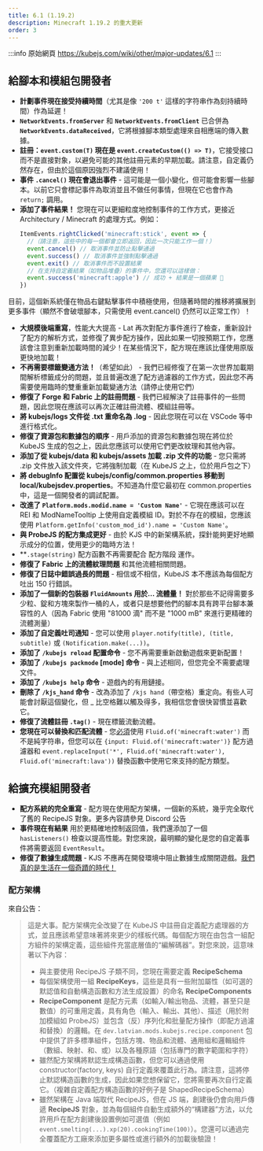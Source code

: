 ```yaml
---
title: 6.1 (1.19.2)
description: Minecraft 1.19.2 的重大更新
order: 3
---
```


:::info 原始網頁
https://kubejs.com/wiki/other/major-updates/6.1
:::

## 給腳本和模組包開發者

- **計劃事件現在接受持續時間**（尤其是像 `'200 t'` 這樣的字符串作為刻持續時間）作為延遲！
- **`NetworkEvents.fromServer`** 和 **`NetworkEvents.fromClient`** 已合併為 **`NetworkEvents.dataReceived`**，它將根據腳本類型處理來自相應端的傳入數據。
- **註冊：`event.custom(T)` 現在是 `event.createCustom(() => T)`**，它接受接口而不是直接對象，以避免可能的其他註冊元素的早期加載。請注意，自定義仍然存在，但由於這個原因強烈不建議使用！
- **事件 `.cancel()` 現在會退出事件** - 這可能是一個小變化，但可能會影響一些腳本。以前它只會標記事件為取消並且不做任何事情，但現在它也會作為 `return;` 調用。
- **添加了事件結果！** 您現在可以更細粒度地控制事件的工作方式，更接近 Architectury / Minecraft 的處理方式。例如：
  ```js
  ItemEvents.rightClicked('minecraft:stick', event => {
    //（請注意，這些中的每一個都會立即返回，因此一次只能工作一個！）
    event.cancel() // 取消事件並防止點擊通過
    event.success() // 取消事件並強制點擊通過
    event.exit() // 取消事件而不設置結果
    // 在支持自定義結果（如物品堆疊）的事件中，您還可以這樣做：
    event.success('minecraft:apple') // 成功 + 結果是一個蘋果 🍎
  })
  ```

目前，這個新系統僅在物品右鍵點擊事件中積極使用，但隨著時間的推移將擴展到更多事件（顯然不會破壞腳本，只需使用 event.cancel() 仍然可以正常工作）！

- **大規模後端重寫**，性能大大提高 - Lat 再次對配方事件進行了檢查，重新設計了配方的解析方式，並修復了異步配方操作，因此如果一切按預期工作，您應該會注意到重新加載時間的減少！在某些情況下，配方現在應該比僅使用原版更快地加載！
- **不再需要標籤變通方法！**（希望如此） - 我們已經修復了在第一次世界加載期間解析標籤成分的問題，並且普遍改進了配方過濾器的工作方式，因此您不再需要使用臨時的雙重重新加載變通方法（請停止使用它們）
- **修復了 Forge 和 Fabric 上的註冊問題** - 我們已經解決了註冊事件的一些問題，因此您現在應該可以再次正確註冊流體、模組註冊等。
- **將 kubejs/logs 文件從 .txt 重命名為 .log** - 因此您現在可以在 VSCode 等中進行格式化。
- **修復了資源包和數據包的順序** - 用戶添加的資源包和數據包現在將位於 KubeJS 生成的包之上，因此您應該可以使用它們更改紋理和其他內容。
- **添加了從 kubejs/data 和 kubejs/assets 加載 .zip 文件的功能** - 您只需將 .zip 文件放入該文件夾，它將強制加載（在 KubeJS 之上，位於用戶包之下）
- **將 debugInfo 配置從 kubejs/config/common.properties 移動到 local/kubejsdev.properties**。不知道為什麼它最初在 common.properties 中，這是一個開發者的調試配置。
- **改進了 `Platform.mods.modid.name = 'Custom Name'`** - 它現在應該可以在 REI 和 ModNameTooltip 上使用自定義模組 ID。對於不存在的模組，您應該使用 `Platform.getInfo('custom_mod_id').name = 'Custom Name'`。
- **與 ProbeJS 的配方集成更好** - 由於 KJS 中的新架構系統，探針能夠更好地顯示成分的位置，使用更少的臨時方法！
- **`.stage(string)` 配方函數不再需要配合 配方階段 運作。
- **修復了 Fabric 上的流體紋理問題** 和其他流體相關問題。
- **修復了日誌中錯誤過長的問題** - 相信或不相信，KubeJS 本不應該為每個配方吐出 150 行錯誤。
- **添加了一個新的包裝器 `FluidAmounts` 用於... 流體量！** 對於那些不記得需要多少粒、錠和方塊來製作一桶的人，或者只是想要他們的腳本具有跨平台腳本兼容性的人（因為 Fabric 使用 "81000 滴" 而不是 "1000 mB" 來進行更精確的流體測量）
- **添加了自定義吐司通知** - 您可以使用 `player.notify(title), (title, subtitle)` 或 `(Notification.make(...))`。
- **添加了 `/kubejs reload` 配置命令** - 您不再需要重新啟動遊戲來更新配置！
- **添加了 `/kubejs packmode` [mode] 命令** - 與上述相同，但您完全不需要處理文件。
- **添加了 `/kubejs help` 命令** - 遊戲內的有用鏈接。
- **刪除了 `/kjs_hand` 命令** - 改為添加了 `/kjs hand`（帶空格）重定向。有些人可能會討厭這個變化，但 _ 比空格難以觸及得多，我相信您會很快習慣並喜歡它。
- **修復了流體註冊 `.tag()`** - 現在標籤流動流體。
- **您現在可以替換和匹配流體** - 您<u>必須</u>使用 `Fluid.of('minecraft:water')` 而不是純字符串，但您可以在 `{input: Fluid.of('minecraft:water')}` 配方過濾器和 `event.replaceInput('*', Fluid.of('minecraft:water'), Fluid.of('minecraft:lava'))` 替換函數中使用它來支持的配方類型。

## 給擴充模組開發者

- **配方系統的完全重寫** - 配方現在使用配方架構，一個新的系統，幾乎完全取代了舊的 RecipeJS 對象。更多內容請參見 Discord 公告
- **事件現在有結果** 用於更精確地控制返回值，我們還添加了一個 `hasListeners()` 檢查以提高性能。對您來說，最明顯的變化是您的自定義事件將需要返回 `EventResult`。
- **修復了數據生成問題** - KJS 不應再在開發環境中阻止數據生成關閉遊戲。[我們真的是生活在一個奇蹟的時代！](https://www.youtube.com/watch?v=TiWWvDrIpIE)

### 配方架構

來自公告：

> 這是大事。配方架構完全改變了在 KubeJS 中註冊自定義配方處理器的方式，並且應該希望意味著將來更少的樣板代碼。每個配方現在由包含一組配方組件的架構定義，這些組件充當底層值的“編解碼器”。對您來說，這意味著以下內容：
>
> - 與主要使用 RecipeJS 子類不同，您現在需要定義 **RecipeSchema**
> - 每個架構使用一組 **RecipeKeys**，這些是具有一些附加屬性（如可選的默認值和自動構造函數和方法生成設置）的命名 **RecipeComponents**
> - **RecipeComponent** 是配方元素（如輸入/輸出物品、流體，甚至只是數值）的可重用定義，具有角色（輸入、輸出、其他）、描述（用於附加模組如 ProbeJS）並包含（反）序列化和批量配方操作（即配方過濾和替換）的邏輯。在 `dev.latvian.mods.kubejs.recipe.component` 包中提供了許多標準組件，包括方塊、物品和流體、通用組和邏輯組件（數組、映射、和、或）以及各種原語（包括專門的數字範圍和字符）
> - 雖然配方架構將默認生成構造函數，但您可以通過使用 constructor(factory, keys) 自行定義來覆蓋此行為。請注意，這將停止默認構造函數的生成，因此如果您想保留它，您將需要再次自行定義它。（複雜自定義配方構造函數的好例子是 ShapedRecipeSchema）
> - 雖然架構在 Java 端取代 RecipeJS，但在 JS 端，創建後仍會向用戶傳遞 **RecipeJS** 對象，並為每個組件自動生成額外的“構建器”方法，以允許用戶在配方創建後設置例如可選值（例如 `event.smelting(...).xp(20).cookingTime(100)`）。您還可以通過完全覆蓋配方工廠來添加更多屬性或進行額外的加載後驗證！